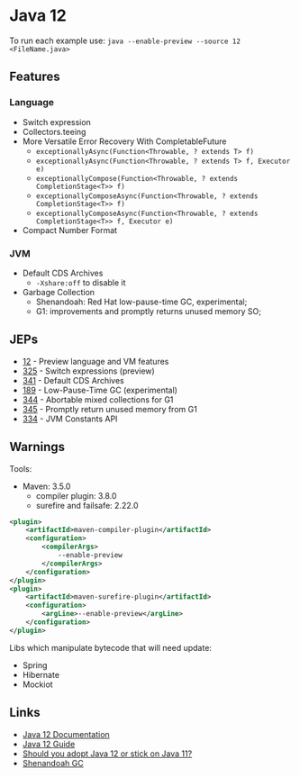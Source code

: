# Java 12

To run each example use:
`java --enable-preview --source 12 <FileName.java>`

## Features

### Language

* Switch expression
* Collectors.teeing
* More Versatile Error Recovery With CompletableFuture
  * `exceptionallyAsync(Function<Throwable, ? extends T> f)`
  * `exceptionallyAsync(Function<Throwable, ? extends T> f, Executor e)`
  * `exceptionallyCompose(Function<Throwable, ? extends CompletionStage<T>> f)`
  * `exceptionallyComposeAsync(Function<Throwable, ? extends CompletionStage<T>> f)`
  * `exceptionallyComposeAsync(Function<Throwable, ? extends CompletionStage<T>> f, Executor e)`
* Compact Number Format

### JVM

* Default CDS Archives
  * `-Xshare:off` to disable it
* Garbage Collection
  * Shenandoah: Red Hat low-pause-time GC, experimental;
  * G1: improvements and promptly returns unused memory SO;

## JEPs

* [12](https://openjdk.java.net/jeps/12) - Preview language and VM features
* [325](http://openjdk.java.net/jeps/325) - Switch expressions (preview)
* [341](http://openjdk.java.net/jeps/341) - Default CDS Archives
* [189](http://openjdk.java.net/jeps/189) - Low-Pause-Time GC (experimental)
* [344](http://openjdk.java.net/jeps/344) - Abortable mixed collections for G1
* [345](http://openjdk.java.net/jeps/346) - Promptly return unused memory from G1
* [334](http://openjdk.java.net/jeps/334) - JVM Constants API

## Warnings

Tools:

* Maven: 3.5.0
  * compiler plugin: 3.8.0
  * surefire and failsafe: 2.22.0

```xml
<plugin>
    <artifactId>maven-compiler-plugin</artifactId>
    <configuration>
        <compilerArgs>
            --enable-preview
        </compilerArgs>
    </configuration>
</plugin>
<plugin>
    <artifactId>maven-surefire-plugin</artifactId>
    <configuration>
        <argLine>--enable-preview</argLine>
    </configuration>
</plugin>
```

Libs which manipulate bytecode that will need update:

* Spring
* Hibernate
* Mockiot

## Links

* [Java 12 Documentation](https://docs.oracle.com/en/java/javase/12/index.html)
* [Java 12 Guide](https://blog.codefx.org/java/java-12-guide/)
* [Should you adopt Java 12 or stick on Java 11?](https://blog.joda.org/2018/10/adopt-java-12-or-stick-on-11.html)
* [Shenandoah GC](https://wiki.openjdk.java.net/display/shenandoah/Main)